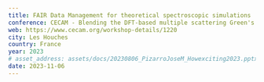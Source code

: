 ```yaml
---
title: FAIR Data Management for theoretical spectroscopic simulations
conference: CECAM - Blending the DFT-based multiple scattering Green's function approach to spectroscopies with machine learning
web: https://www.cecam.org/workshop-details/1220
city: Les Houches
country: France
year: 2023
# asset_address: assets/docs/20230806_PizarroJoseM_Howexciting2023.pptx
date: 2023-11-06
---
```

